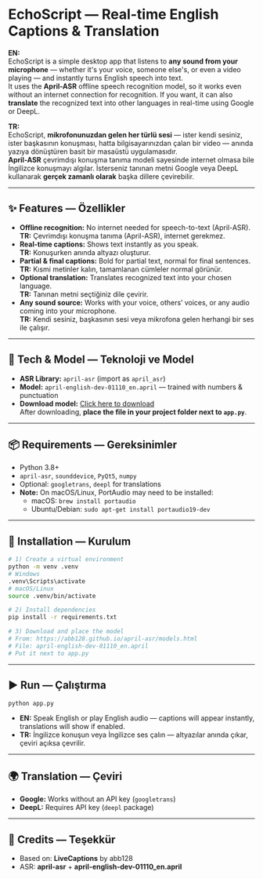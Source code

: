 # EchoScript — Real-time English Captions & Translation  

**EN:**  
EchoScript is a simple desktop app that listens to **any sound from your microphone** — whether it's your voice, someone else's, or even a video playing — and instantly turns English speech into text.  
It uses the **April-ASR** offline speech recognition model, so it works even without an internet connection for recognition. If you want, it can also **translate** the recognized text into other languages in real-time using Google or DeepL.  

**TR:**  
EchoScript, **mikrofonunuzdan gelen her türlü sesi** — ister kendi sesiniz, ister başkasının konuşması, hatta bilgisayarınızdan çalan bir video — anında yazıya dönüştüren basit bir masaüstü uygulamasıdır.  
**April-ASR** çevrimdışı konuşma tanıma modeli sayesinde internet olmasa bile İngilizce konuşmayı algılar. İsterseniz tanınan metni Google veya DeepL kullanarak **gerçek zamanlı olarak** başka dillere çevirebilir.  

---

## ✨ Features — Özellikler  
- **Offline recognition:** No internet needed for speech-to-text (April-ASR).  
  **TR:** Çevrimdışı konuşma tanıma (April-ASR), internet gerekmez.  
- **Real-time captions:** Shows text instantly as you speak.  
  **TR:** Konuşurken anında altyazı oluşturur.  
- **Partial & final captions:** Bold for partial text, normal for final sentences.  
  **TR:** Kısmi metinler kalın, tamamlanan cümleler normal görünür.  
- **Optional translation:** Translates recognized text into your chosen language.  
  **TR:** Tanınan metni seçtiğiniz dile çevirir.  
- **Any sound source:** Works with your voice, others’ voices, or any audio coming into your microphone.  
  **TR:** Kendi sesiniz, başkasının sesi veya mikrofona gelen herhangi bir ses ile çalışır.  

---

## 🧰 Tech & Model — Teknoloji ve Model  
- **ASR Library:** `april-asr` (import as `april_asr`)  
- **Model:** `april-english-dev-01110_en.april` — trained with numbers & punctuation  
- **Download model:** [Click here to download](https://abb128.github.io/april-asr/models.html)  
  After downloading, **place the file in your project folder next to `app.py`**.  

---

## 📦 Requirements — Gereksinimler  
- Python 3.8+  
- `april-asr`, `sounddevice`, `PyQt5`, `numpy`  
- Optional: `googletrans`, `deepl` for translations  
- **Note:** On macOS/Linux, PortAudio may need to be installed:  
  - macOS: `brew install portaudio`  
  - Ubuntu/Debian: `sudo apt-get install portaudio19-dev`  

---

## 🔧 Installation — Kurulum  
```bash
# 1) Create a virtual environment
python -m venv .venv
# Windows
.venv\Scripts\activate
# macOS/Linux
source .venv/bin/activate

# 2) Install dependencies
pip install -r requirements.txt

# 3) Download and place the model
# From: https://abb128.github.io/april-asr/models.html
# File: april-english-dev-01110_en.april
# Put it next to app.py
```

---

## ▶️ Run — Çalıştırma  
```bash
python app.py
```  
- **EN:** Speak English or play English audio — captions will appear instantly, translations will show if enabled.  
- **TR:** İngilizce konuşun veya İngilizce ses çalın — altyazılar anında çıkar, çeviri açıksa çevrilir.  

---

## 🌍 Translation — Çeviri  
- **Google:** Works without an API key (`googletrans`)  
- **DeepL:** Requires API key (`deepl` package)  

---

## 🙏 Credits — Teşekkür  
- Based on: **LiveCaptions** by abb128  
- ASR: **april-asr** + **april-english-dev-01110_en.april**  
